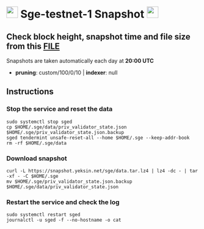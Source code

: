 # <img src="https://user-images.githubusercontent.com/110628975/209975880-b906168e-ad18-48ad-b1c8-c5a7ad8332ac.png" width="30" alt=""> Sge-testnet-1 Snapshot <img src="https://user-images.githubusercontent.com/110628975/209973852-c4fc58fc-7a88-429b-97e9-47a693d6db9f.png" width="30"/>

## Check block height, snapshot time and file size from this <a href="https://snapshot.yeksin.net/sge/current_state.txt" target="_blank">FILE </a>

Snapshots are taken automatically each day at **20:00 UTC**

- **pruning**: custom/100/0/10 | **indexer**: null

## Instructions

### Stop the service and reset the data

```
sudo systemctl stop sged
cp $HOME/.sge/data/priv_validator_state.json $HOME/.sge/priv_validator_state.json.backup
sged tendermint unsafe-reset-all --home $HOME/.sge --keep-addr-book
rm -rf $HOME/.sge/data
```

### Download snapshot

```
curl -L https://snapshot.yeksin.net/sge/data.tar.lz4 | lz4 -dc - | tar -xf - -C $HOME/.sge
mv $HOME/.sge/priv_validator_state.json.backup $HOME/.sge/data/priv_validator_state.json
```

### Restart the service and check the log

```
sudo systemctl restart sged
journalctl -u sged -f --no-hostname -o cat
```
